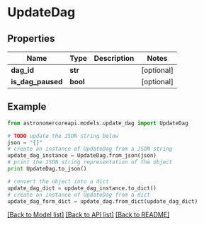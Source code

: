 # UpdateDag


## Properties
Name | Type | Description | Notes
------------ | ------------- | ------------- | -------------
**dag_id** | **str** |  | [optional] 
**is_dag_paused** | **bool** |  | [optional] 

## Example

```python
from astronomercoreapi.models.update_dag import UpdateDag

# TODO update the JSON string below
json = "{}"
# create an instance of UpdateDag from a JSON string
update_dag_instance = UpdateDag.from_json(json)
# print the JSON string representation of the object
print UpdateDag.to_json()

# convert the object into a dict
update_dag_dict = update_dag_instance.to_dict()
# create an instance of UpdateDag from a dict
update_dag_form_dict = update_dag.from_dict(update_dag_dict)
```
[[Back to Model list]](../README.md#documentation-for-models) [[Back to API list]](../README.md#documentation-for-api-endpoints) [[Back to README]](../README.md)


